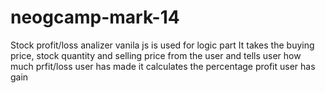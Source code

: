 # neogcamp-mark-14
Stock profit/loss analizer
vanila js is used for logic part
It takes the buying price, stock quantity and selling price from the user and tells user how much prfit/loss user has made
it calculates the percentage profit user has gain
